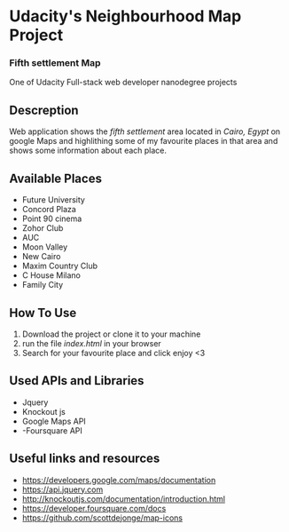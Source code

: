 # Udacity's Neighbourhood Map Project


### Fifth settlement Map

One of Udacity Full-stack web developer nanodegree projects


## Descreption

Web application shows the *fifth settlement* area located in *Cairo, Egypt* on google Maps and highlithing some of my favourite places in that area and shows some information about each place.


## Available Places

- Future University
- Concord Plaza
- Point 90 cinema
- Zohor Club
- AUC
- Moon Valley
- New Cairo
- Maxim Country Club
- C House Milano
- Family City


## How To Use

1. Download the project or clone it to your machine 
2. run the file *index.html* in your browser
3. Search for your favourite place and click 
enjoy <3

## Used APIs and Libraries

- Jquery
- Knockout js
- Google Maps API
- -Foursquare API
 

## Useful links and resources

- https://developers.google.com/maps/documentation
- https://api.jquery.com
- http://knockoutjs.com/documentation/introduction.html
- https://developer.foursquare.com/docs
- https://github.com/scottdejonge/map-icons
